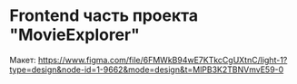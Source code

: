 # Frontend чаcть проекта "MovieExplorer"

Макет: https://www.figma.com/file/6FMWkB94wE7KTkcCgUXtnC/light-1?type=design&node-id=1-9662&mode=design&t=MlPB3K2TBNVmvE59-0